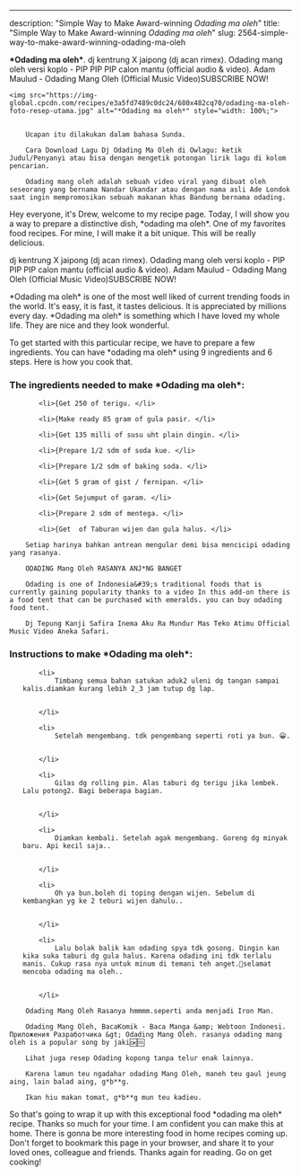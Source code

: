 ---
description: "Simple Way to Make Award-winning *Odading ma oleh*"
title: "Simple Way to Make Award-winning *Odading ma oleh*"
slug: 2564-simple-way-to-make-award-winning-odading-ma-oleh

<p>
	<strong>*Odading ma oleh*</strong>. 
	dj kentrung X jaipong (dj acan rimex). Odading mang oleh versi koplo - PIP PIP PIP calon mantu (official audio &amp; video). Adam Maulud - Odading Mang Oleh (Official Music Video)SUBSCRIBE NOW!
</p>
<p>
	
	<img src="https://img-global.cpcdn.com/recipes/e3a5fd7489c0dc24/680x482cq70/odading-ma-oleh-foto-resep-utama.jpg" alt="*Odading ma oleh*" style="width: 100%;">
	
	
		Ucapan itu dilakukan dalam bahasa Sunda.
	
		Cara Download Lagu Dj Odading Ma Oleh di Owlagu: ketik Judul/Penyanyi atau bisa dengan mengetik potongan lirik lagu di kolom pencarian.
	
		Odading mang oleh adalah sebuah video viral yang dibuat oleh seseorang yang bernama Nandar Ukandar atau dengan nama asli Ade Londok saat ingin mempromosikan sebuah makanan khas Bandung bernama odading.
	
</p>
<p>
	Hey everyone, it's Drew, welcome to my recipe page. Today, I will show you a way to prepare a distinctive dish, *odading ma oleh*. One of my favorites food recipes. For mine, I will make it a bit unique. This will be really delicious.
</p>
	
<p>
	dj kentrung X jaipong (dj acan rimex). Odading mang oleh versi koplo - PIP PIP PIP calon mantu (official audio &amp; video). Adam Maulud - Odading Mang Oleh (Official Music Video)SUBSCRIBE NOW!
</p>
<p>
	*Odading ma oleh* is one of the most well liked of current trending foods in the world. It's easy, it is fast, it tastes delicious. It is appreciated by millions every day. *Odading ma oleh* is something which I have loved my whole life. They are nice and they look wonderful.
</p>

<p>
To get started with this particular recipe, we have to prepare a few ingredients. You can have *odading ma oleh* using 9 ingredients and 6 steps. Here is how you cook that.
</p>

<h3>The ingredients needed to make *Odading ma oleh*:</h3>

<ol>
	
		<li>{Get 250 of terigu. </li>
	
		<li>{Make ready 85 gram of gula pasir. </li>
	
		<li>{Get 135 milli of susu uht plain dingin. </li>
	
		<li>{Prepare 1/2 sdm of soda kue. </li>
	
		<li>{Prepare 1/2 sdm of baking soda. </li>
	
		<li>{Get 5 gram of gist / fernipan. </li>
	
		<li>{Get Sejumput of garam. </li>
	
		<li>{Prepare 2 sdm of mentega. </li>
	
		<li>{Get  of Taburan wijen dan gula halus. </li>
	
</ol>
<p>
	
		Setiap harinya bahkan antrean mengular demi bisa mencicipi odading yang rasanya.
	
		ODADING Mang Oleh RASANYA ANJ*NG BANGET
	
		Odading is one of Indonesia&#39;s traditional foods that is currently gaining popularity thanks to a video In this add-on there is a food tent that can be purchased with emeralds. you can buy odading food tent.
	
		Dj Tepung Kanji Safira Inema Aku Ra Mundur Mas Teko Atimu Official Music Video Aneka Safari.
	
</p>

<h3>Instructions to make *Odading ma oleh*:</h3>

<ol>
	
		<li>
			Timbang semua bahan satukan aduk2 uleni dg tangan sampai kalis.diamkan kurang lebih 2_3 jam tutup dg lap.
			
			
		</li>
	
		<li>
			Setelah mengembang. tdk pengembang seperti roti ya bun. 😀.
			
			
		</li>
	
		<li>
			Gilas dg rolling pin. Alas taburi dg terigu jika lembek. Lalu potong2. Bagi beberapa bagian.
			
			
		</li>
	
		<li>
			Diamkan kembali. Setelah agak mengembang. Goreng dg minyak baru. Api kecil saja..
			
			
		</li>
	
		<li>
			Oh ya bun.boleh di toping dengan wijen. Sebelum di kembangkan yg ke 2 teburi wijen dahulu..
			
			
		</li>
	
		<li>
			Lalu bolak balik kan odading spya tdk gosong. Dingin kan kika suka taburi dg gula halus. Karena odading ini tdk terlalu manis. Cukup rasa nya untuk minum di temani teh anget.🤗selamat mencoba odading ma oleh..
			
			
		</li>
	
</ol>

<p>
	
		Odading Mang Oleh Rasanya hmmmm.seperti anda menjadi Iron Man.
	
		Odading Mang Oleh, BacaKomik - Baca Manga &amp; Webtoon Indonesi. Приложения Разработчика &gt; Odading Mang Oleh. rasanya odading mang oleh is a popular song by jaki🆗🆒
	
		Lihat juga resep Odading kopong tanpa telur enak lainnya.
	
		Karena lamun teu ngadahar odading Mang Oleh, maneh teu gaul jeung aing, lain balad aing, g*b**g.
	
		Ikan hiu makan tomat, g*b**g mun teu kadieu.
	
</p>

<p>
	So that's going to wrap it up with this exceptional food *odading ma oleh* recipe. Thanks so much for your time. I am confident you can make this at home. There is gonna be more interesting food in home recipes coming up. Don't forget to bookmark this page in your browser, and share it to your loved ones, colleague and friends. Thanks again for reading. Go on get cooking!
</p>
